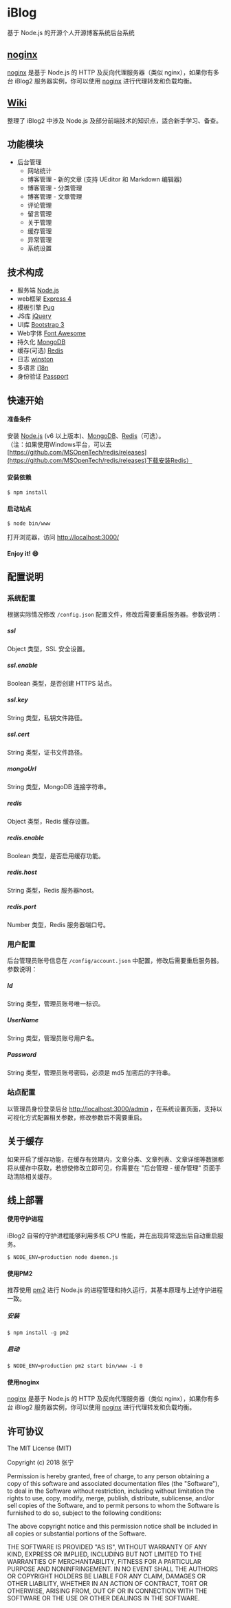 # iBlog
基于 Node.js 的开源个人开源博客系统后台系统

## [noginx](https://github.com/eshengsky/noginx)
[noginx](https://github.com/eshengsky/noginx) 是基于 Node.js 的 HTTP 及反向代理服务器（类似 nginx），如果你有多台 iBlog2 服务器实例，你可以使用 [noginx](https://github.com/eshengsky/noginx) 进行代理转发和负载均衡。

## [Wiki](https://github.com/eshengsky/iBlog2/wiki)
整理了 iBlog2 中涉及 Node.js 及部分前端技术的知识点，适合新手学习、备查。

## 功能模块
* 后台管理
  * 网站统计  
  * 博客管理 - 新的文章 (支持 UEditor 和 Markdown 编辑器)  
  * 博客管理 - 分类管理  
  * 博客管理 - 文章管理  
  * 评论管理  
  * 留言管理  
  * 关于管理  
  * 缓存管理  
  * 异常管理  
  * 系统设置  

## 技术构成
* 服务端 [Node.js](https://nodejs.org/)
* web框架 [Express 4](http://expressjs.com/)
* 模板引擎 [Pug](https://pugjs.org/)
* JS库 [jQuery](http://jquery.com/)
* UI库 [Bootstrap 3](http://getbootstrap.com/)
* Web字体 [Font Awesome](https://fontawesome.com/)
* 持久化 [MongoDB](https://www.mongodb.org/)
* 缓存(可选) [Redis](http://redis.io/)
* 日志 [winston](https://github.com/winstonjs/winston/)
* 多语言 [i18n](https://github.com/mashpie/i18n-node)
* 身份验证 [Passport](http://www.passportjs.org/)

## 快速开始
#### 准备条件
安装 [Node.js](https://nodejs.org/en/download/) (v6 以上版本)、[MongoDB](https://www.mongodb.org/downloads/)、[Redis](http://redis.io/download/)（可选）。  
（注：如果使用Windows平台，可以去[https://github.com/MSOpenTech/redis/releases](https://github.com/MSOpenTech/redis/releases)下载安装Redis）
#### 安装依赖
```Shell
$ npm install
```

#### 启动站点  

```Shell
$ node bin/www 
```

打开浏览器，访问 [http://localhost:3000/](http://localhost:3000)
#### Enjoy it! :smile:

## 配置说明

### 系统配置
根据实际情况修改 `/config.json` 配置文件，修改后需要重启服务器。参数说明：

##### ssl
Object 类型，SSL 安全设置。

##### ssl.enable
Boolean 类型，是否创建 HTTPS 站点。

##### ssl.key
String 类型，私钥文件路径。

##### ssl.cert
String 类型，证书文件路径。

##### mongoUrl
String 类型，MongoDB 连接字符串。

##### redis
Object 类型，Redis 缓存设置。

##### redis.enable
Boolean 类型，是否启用缓存功能。

##### redis.host
String 类型，Redis 服务器host。

##### redis.port
Number 类型，Redis 服务器端口号。

### 用户配置

后台管理员账号信息在 `/config/account.json` 中配置，修改后需要重启服务器。参数说明：

##### Id
String 类型，管理员账号唯一标识。

##### UserName
String 类型，管理员账号用户名。

##### Password
String 类型，管理员账号密码，必须是 md5 加密后的字符串。

### 站点配置

以管理员身份登录后台 [http://localhost:3000/admin](http://localhost:3000/admin) ，在系统设置页面，支持以可视化方式配置相关参数，修改参数后不需要重启。

## 关于缓存

如果开启了缓存功能，在缓存有效期内，文章分类、文章列表、文章详细等数据都将从缓存中获取，若想使修改立即可见，你需要在 "后台管理 - 缓存管理" 页面手动清除相关缓存。

## 线上部署

#### 使用守护进程
iBlog2 自带的守护进程能够利用多核 CPU 性能，并在出现异常退出后自动重启服务。

```Shell
$ NODE_ENV=production node daemon.js
```

#### 使用PM2
推荐使用 [pm2](https://github.com/Unitech/pm2) 进行 Node.js 的进程管理和持久运行，其基本原理与上述守护进程一致。

##### 安装
```Shell
$ npm install -g pm2
```
##### 启动
```Shell
$ NODE_ENV=production pm2 start bin/www -i 0
```

#### 使用noginx
[noginx](https://github.com/eshengsky/noginx) 是基于 Node.js 的 HTTP 及反向代理服务器（类似 nginx），如果你有多台 iBlog2 服务器实例，你可以使用 [noginx](https://github.com/eshengsky/noginx) 进行代理转发和负载均衡。

## 许可协议
The MIT License (MIT)

Copyright (c) 2018 张宁

Permission is hereby granted, free of charge, to any person obtaining a copy
of this software and associated documentation files (the "Software"), to deal
in the Software without restriction, including without limitation the rights
to use, copy, modify, merge, publish, distribute, sublicense, and/or sell
copies of the Software, and to permit persons to whom the Software is
furnished to do so, subject to the following conditions:

The above copyright notice and this permission notice shall be included in all
copies or substantial portions of the Software.

THE SOFTWARE IS PROVIDED "AS IS", WITHOUT WARRANTY OF ANY KIND, EXPRESS OR
IMPLIED, INCLUDING BUT NOT LIMITED TO THE WARRANTIES OF MERCHANTABILITY,
FITNESS FOR A PARTICULAR PURPOSE AND NONINFRINGEMENT. IN NO EVENT SHALL THE
AUTHORS OR COPYRIGHT HOLDERS BE LIABLE FOR ANY CLAIM, DAMAGES OR OTHER
LIABILITY, WHETHER IN AN ACTION OF CONTRACT, TORT OR OTHERWISE, ARISING FROM,
OUT OF OR IN CONNECTION WITH THE SOFTWARE OR THE USE OR OTHER DEALINGS IN THE
SOFTWARE.
